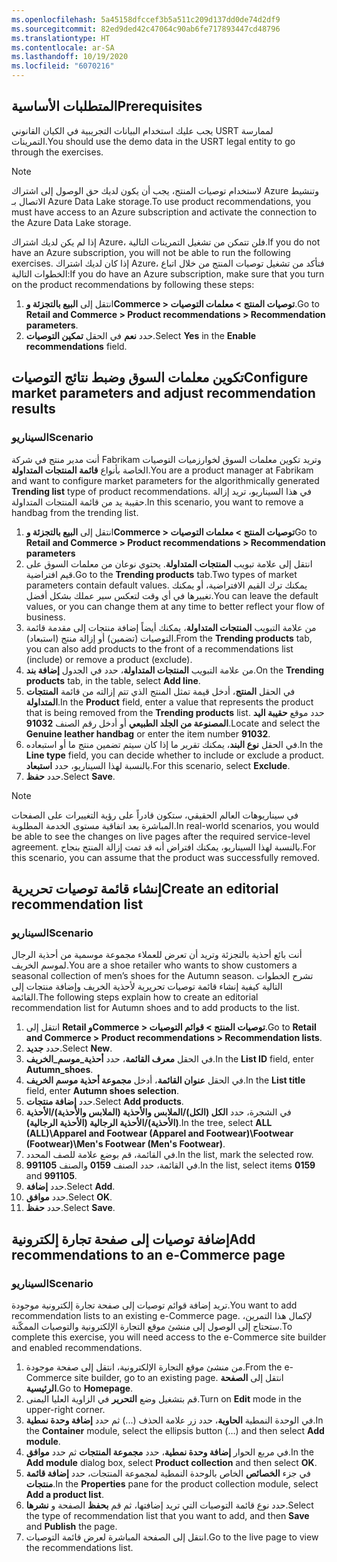 ```yaml
---
ms.openlocfilehash: 5a45158dfccef3b5a511c209d137dd0de74d2df9
ms.sourcegitcommit: 82ed9ded42c47064c90ab6fe717893447cd48796
ms.translationtype: HT
ms.contentlocale: ar-SA
ms.lasthandoff: 10/19/2020
ms.locfileid: "6070216"
---
```

## <a name="prerequisites"></a><span data-ttu-id="f85da-101">المتطلبات الأساسية</span><span class="sxs-lookup"><span data-stu-id="f85da-101">Prerequisites</span></span>
<span data-ttu-id="f85da-102">يجب عليك استخدام البيانات التجريبية في الكيان القانوني USRT لممارسة التمرينات.</span><span class="sxs-lookup"><span data-stu-id="f85da-102">You should use the demo data in the USRT legal entity to go through the exercises.</span></span> 

> [!NOTE]
> <span data-ttu-id="f85da-103">لاستخدام توصيات المنتج، يجب أن يكون لديك حق الوصول إلى اشتراك Azure وتنشيط الاتصال بـ Azure Data Lake storage.</span><span class="sxs-lookup"><span data-stu-id="f85da-103">To use product recommendations, you must have access to an Azure subscription and activate the connection to the Azure Data Lake storage.</span></span>
 
<span data-ttu-id="f85da-104">إذا لم يكن لديك اشتراك Azure، فلن تتمكن من تشغيل التمرينات التالية.</span><span class="sxs-lookup"><span data-stu-id="f85da-104">If you do not have an Azure subscription, you will not be able to run the following exercises.</span></span> <span data-ttu-id="f85da-105">إذا كان لديك اشتراك Azure، فتأكد من تشغيل توصيات المنتج من خلال اتباع الخطوات التالية:</span><span class="sxs-lookup"><span data-stu-id="f85da-105">If you do have an Azure subscription, make sure that you turn on the product recommendations by following these steps:</span></span>

1.  <span data-ttu-id="f85da-106">انتقل إلى **البيع بالتجزئة وCommerce > توصيات المنتج > معلمات التوصيات**.</span><span class="sxs-lookup"><span data-stu-id="f85da-106">Go to **Retail and Commerce > Product recommendations > Recommendation parameters**.</span></span> 
2.  <span data-ttu-id="f85da-107">حدد **نعم** في الحقل **تمكين التوصيات**.</span><span class="sxs-lookup"><span data-stu-id="f85da-107">Select **Yes** in the **Enable recommendations** field.</span></span> 


## <a name="configure-market-parameters-and-adjust-recommendation-results"></a><span data-ttu-id="f85da-108">تكوين معلمات السوق وضبط نتائج التوصيات</span><span class="sxs-lookup"><span data-stu-id="f85da-108">Configure market parameters and adjust recommendation results</span></span>

### <a name="scenario"></a><span data-ttu-id="f85da-109">السيناريو</span><span class="sxs-lookup"><span data-stu-id="f85da-109">Scenario</span></span>
<span data-ttu-id="f85da-110">أنت مدير منتج في شركة Fabrikam وتريد تكوين معلمات السوق لخوارزميات التوصيات الخاصة بأنواع **قائمة المنتجات المتداولة**.</span><span class="sxs-lookup"><span data-stu-id="f85da-110">You are a product manager at Fabrikam and want to configure market parameters for the algorithmically generated **Trending list** type of product recommendations.</span></span> <span data-ttu-id="f85da-111">في هذا السيناريو، تريد إزالة حقيبة يد من قائمة المنتجات المتداولة.</span><span class="sxs-lookup"><span data-stu-id="f85da-111">In this scenario, you want to remove a handbag from the trending list.</span></span>

1.  <span data-ttu-id="f85da-112">انتقل إلى **البيع بالتجزئة وCommerce > توصيات المنتج > معلمات التوصيات**</span><span class="sxs-lookup"><span data-stu-id="f85da-112">Go to **Retail and Commerce > Product recommendations > Recommendation parameters**</span></span> 
2.  <span data-ttu-id="f85da-113">انتقل إلى علامة تبويب **المنتجات المتداولة**. يحتوي نوعان من معلمات السوق على قيم افتراضية.</span><span class="sxs-lookup"><span data-stu-id="f85da-113">Go to the **Trending products** tab.Two types of market parameters contain default values.</span></span> <span data-ttu-id="f85da-114">يمكنك ترك القيم الافتراضية، أو يمكنك تغييرها في أي وقت لتعكس سير عملك بشكل أفضل.</span><span class="sxs-lookup"><span data-stu-id="f85da-114">You can leave the default values, or you can change them at any time to better reflect your flow of business.</span></span>
3.  <span data-ttu-id="f85da-115">من علامة التبويب **المنتجات المتداولة**، يمكنك أيضاً إضافة منتجات إلى مقدمة قائمة التوصيات (تضمين) أو إزالة منتج (استبعاد).</span><span class="sxs-lookup"><span data-stu-id="f85da-115">From the **Trending products** tab, you can also add products to the front of a recommendations list (include) or remove a product (exclude).</span></span> 
4.  <span data-ttu-id="f85da-116">من علامة التبويب **المنتجات المتداولة**، حدد في الجدول **إضافة بند**.</span><span class="sxs-lookup"><span data-stu-id="f85da-116">On the **Trending products** tab, in the table, select **Add line**.</span></span>
5.  <span data-ttu-id="f85da-117">في الحقل **المنتج**، أدخل قيمة تمثل المنتج الذي تتم إزالته من قائمة **المنتجات المتداولة**.</span><span class="sxs-lookup"><span data-stu-id="f85da-117">In the **Product** field, enter a value that represents the product that is being removed from the **Trending products** list.</span></span> <span data-ttu-id="f85da-118">حدد موقع **حقيبة اليد المصنوعة من الجلد الطبيعي** أو أدخل رقم الصنف **91032**.</span><span class="sxs-lookup"><span data-stu-id="f85da-118">Locate and select the **Genuine leather handbag** or enter the item number **91032**.</span></span>
6.  <span data-ttu-id="f85da-119">في الحقل **نوع البند**، يمكنك تقرير ما إذا كان سيتم تضمين منتج ما أو استبعاده.</span><span class="sxs-lookup"><span data-stu-id="f85da-119">In the **Line type** field, you can decide whether to include or exclude a product.</span></span> <span data-ttu-id="f85da-120">بالنسبة لهذا السيناريو، حدد **استبعاد**.</span><span class="sxs-lookup"><span data-stu-id="f85da-120">For this scenario, select **Exclude**.</span></span> 
7.  <span data-ttu-id="f85da-121">حدد **حفظ**.</span><span class="sxs-lookup"><span data-stu-id="f85da-121">Select **Save**.</span></span> 

> [!NOTE]
> <span data-ttu-id="f85da-122">في سيناريوهات العالم الحقيقي، ستكون قادراً على رؤية التغييرات على الصفحات المباشرة بعد اتفاقية مستوى الخدمة المطلوبة.</span><span class="sxs-lookup"><span data-stu-id="f85da-122">In real-world scenarios, you would be able to see the changes on live pages after the required service-level agreement.</span></span> <span data-ttu-id="f85da-123">بالنسبة لهذا السيناريو، يمكنك افتراض أنه قد تمت إزالة المنتج بنجاح.</span><span class="sxs-lookup"><span data-stu-id="f85da-123">For this scenario, you can assume that the product was successfully removed.</span></span>

## <a name="create-an-editorial-recommendation-list"></a><span data-ttu-id="f85da-124">إنشاء قائمة توصيات تحريرية</span><span class="sxs-lookup"><span data-stu-id="f85da-124">Create an editorial recommendation list</span></span>

### <a name="scenario"></a><span data-ttu-id="f85da-125">السيناريو</span><span class="sxs-lookup"><span data-stu-id="f85da-125">Scenario</span></span>
<span data-ttu-id="f85da-126">أنت بائع أحذية بالتجزئة وتريد أن تعرض للعملاء مجموعة موسمية من أحذية الرجال لموسم الخريف.</span><span class="sxs-lookup"><span data-stu-id="f85da-126">You are a shoe retailer who wants to show customers a seasonal collection of men’s shoes for the Autumn season.</span></span> <span data-ttu-id="f85da-127">تشرح الخطوات التالية كيفية إنشاء قائمة توصيات تحريرية لأحذية الخريف وإضافة منتجات إلى القائمة.</span><span class="sxs-lookup"><span data-stu-id="f85da-127">The following steps explain how to create an editorial recommendation list for Autumn shoes and to add products to the list.</span></span>

1.  <span data-ttu-id="f85da-128">انتقل إلى **Retail وCommerce > توصيات المنتج > قوائم التوصيات**.</span><span class="sxs-lookup"><span data-stu-id="f85da-128">Go to **Retail and Commerce > Product recommendations > Recommendation lists**.</span></span> 
2.  <span data-ttu-id="f85da-129">حدد **جديد**.</span><span class="sxs-lookup"><span data-stu-id="f85da-129">Select **New**.</span></span> 
3.  <span data-ttu-id="f85da-130">في الحقل **معرف القائمة**، حدد **أحذية_موسم_الخريف**.</span><span class="sxs-lookup"><span data-stu-id="f85da-130">In the **List ID** field, enter **Autumn_shoes**.</span></span> 
4.  <span data-ttu-id="f85da-131">في الحقل **‏‫عنوان القائمة‬**، أدخل **مجموعة أحذية موسم الخريف**.</span><span class="sxs-lookup"><span data-stu-id="f85da-131">In the **List title** field, enter **Autumn shoes selection**.</span></span> 
5.  <span data-ttu-id="f85da-132">حدد **إضافة منتجات‬**.</span><span class="sxs-lookup"><span data-stu-id="f85da-132">Select **Add products**.</span></span> 
6.  <span data-ttu-id="f85da-133">في الشجرة، حدد **الكل (الكل)/الملابس والأحذية (الملابس والأحذية)/الأحذية (الأحذية)/الأحذية الرجالية (الأحذية الرجالية)**.</span><span class="sxs-lookup"><span data-stu-id="f85da-133">In the tree, select **ALL (ALL)\Apparel and Footwear (Apparel and Footwear)\Footwear (Footwear)\Men's Footwear (Men's Footwear)**.</span></span> 
7.  <span data-ttu-id="f85da-134">في القائمة، قم بوضع علامة للصف المحدد.</span><span class="sxs-lookup"><span data-stu-id="f85da-134">In the list, mark the selected row.</span></span> 
8.  <span data-ttu-id="f85da-135">في القائمة، حدد الصنف **0159** والصنف **991105**.</span><span class="sxs-lookup"><span data-stu-id="f85da-135">In the list, select items **0159** and **991105**.</span></span> 
9.  <span data-ttu-id="f85da-136">حدد **إضافة**.</span><span class="sxs-lookup"><span data-stu-id="f85da-136">Select **Add**.</span></span>
10. <span data-ttu-id="f85da-137">حدد **موافق**.</span><span class="sxs-lookup"><span data-stu-id="f85da-137">Select **OK**.</span></span> 
11. <span data-ttu-id="f85da-138">حدد **حفظ**.</span><span class="sxs-lookup"><span data-stu-id="f85da-138">Select **Save**.</span></span>
 
## <a name="add-recommendations-to-an-e-commerce-page"></a><span data-ttu-id="f85da-139">إضافة توصيات إلى صفحة تجارة إلكترونية</span><span class="sxs-lookup"><span data-stu-id="f85da-139">Add recommendations to an e-Commerce page</span></span>

### <a name="scenario"></a><span data-ttu-id="f85da-140">السيناريو</span><span class="sxs-lookup"><span data-stu-id="f85da-140">Scenario</span></span>
<span data-ttu-id="f85da-141">تريد إضافة قوائم توصيات إلى صفحة تجارة إلكترونية موجودة.</span><span class="sxs-lookup"><span data-stu-id="f85da-141">You want to add recommendation lists to an existing e-Commerce page.</span></span> <span data-ttu-id="f85da-142">لإكمال هذا التمرين، ستحتاج إلى الوصول إلى منشئ موقع التجارة الإلكترونية والتوصيات الممكّنة.</span><span class="sxs-lookup"><span data-stu-id="f85da-142">To complete this exercise, you will need access to the e-Commerce site builder and enabled recommendations.</span></span> 

1.  <span data-ttu-id="f85da-143">من منشئ موقع التجارة الإلكترونية، انتقل إلى صفحة موجودة.</span><span class="sxs-lookup"><span data-stu-id="f85da-143">From the e-Commerce site builder, go to an existing page.</span></span> <span data-ttu-id="f85da-144">انتقل إلى **الصفحة الرئيسية**.</span><span class="sxs-lookup"><span data-stu-id="f85da-144">Go to **Homepage**.</span></span>
2.  <span data-ttu-id="f85da-145">قم بتشغيل وضع **التحرير** في الزاوية العليا اليمنى.</span><span class="sxs-lookup"><span data-stu-id="f85da-145">Turn on **Edit** mode in the upper-right corner.</span></span>
3.  <span data-ttu-id="f85da-146">في الوحدة النمطية **الحاوية**، حدد زر علامة الحذف (...) ثم حدد **إضافة وحدة نمطية**.</span><span class="sxs-lookup"><span data-stu-id="f85da-146">In the **Container** module, select the ellipsis button (…) and then select **Add module**.</span></span>
4.  <span data-ttu-id="f85da-147">في مربع الحوار **إضافة وحدة نمطية**، حدد **مجموعة المنتجات** ثم حدد **موافق**.</span><span class="sxs-lookup"><span data-stu-id="f85da-147">In the **Add module** dialog box, select **Product collection** and then select **OK**.</span></span>
5.  <span data-ttu-id="f85da-148">في جزء **الخصائص** الخاص بالوحدة النمطية لمجموعة المنتجات، حدد **إضافة قائمة منتجات**.</span><span class="sxs-lookup"><span data-stu-id="f85da-148">In the **Properties** pane for the product collection module, select **Add a product list**.</span></span>
6.  <span data-ttu-id="f85da-149">حدد نوع قائمة التوصيات التي تريد إضافتها، ثم قم **بحفظ** الصفحة و **نشرها**.</span><span class="sxs-lookup"><span data-stu-id="f85da-149">Select the type of recommendation list that you want to add, and then **Save** and **Publish** the page.</span></span>
7.  <span data-ttu-id="f85da-150">انتقل إلى الصفحة المباشرة لعرض قائمة التوصيات.</span><span class="sxs-lookup"><span data-stu-id="f85da-150">Go to the live page to view the recommendations list.</span></span> 

